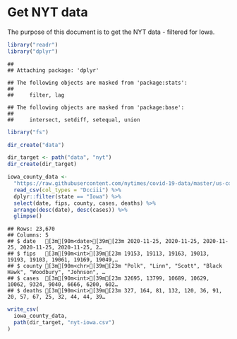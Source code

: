 Get NYT data
================

The purpose of this document is to get the NYT data - filtered for Iowa.

``` r
library("readr")
library("dplyr")
```

    ## 
    ## Attaching package: 'dplyr'

    ## The following objects are masked from 'package:stats':
    ## 
    ##     filter, lag

    ## The following objects are masked from 'package:base':
    ## 
    ##     intersect, setdiff, setequal, union

``` r
library("fs")
```

``` r
dir_create("data")

dir_target <- path("data", "nyt")
dir_create(dir_target)
```

``` r
iowa_county_data <- 
  "https://raw.githubusercontent.com/nytimes/covid-19-data/master/us-counties.csv" %>%
  read_csv(col_types = "Dcciii") %>%
  dplyr::filter(state == "Iowa") %>%
  select(date, fips, county, cases, deaths) %>%
  arrange(desc(date), desc(cases)) %>%
  glimpse()
```

    ## Rows: 23,670
    ## Columns: 5
    ## $ date   [3m[90m<date>[39m[23m 2020-11-25, 2020-11-25, 2020-11-25, 2020-11-25, 2020-11-25, 2…
    ## $ fips   [3m[90m<int>[39m[23m 19153, 19113, 19163, 19013, 19193, 19103, 19061, 19169, 19049,…
    ## $ county [3m[90m<chr>[39m[23m "Polk", "Linn", "Scott", "Black Hawk", "Woodbury", "Johnson", …
    ## $ cases  [3m[90m<int>[39m[23m 32695, 13799, 10689, 10629, 10062, 9324, 9040, 6666, 6200, 602…
    ## $ deaths [3m[90m<int>[39m[23m 327, 164, 81, 132, 120, 36, 91, 20, 57, 67, 25, 32, 44, 44, 39…

``` r
write_csv(
  iowa_county_data,
  path(dir_target, "nyt-iowa.csv")
)
```
